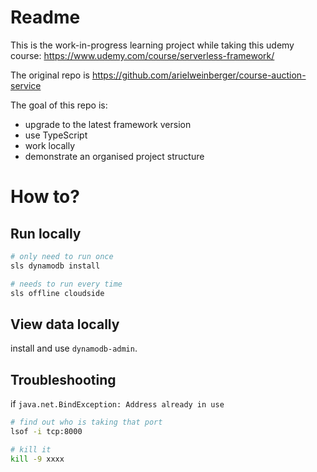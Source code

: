 # Readme

This is the work-in-progress learning project while taking this udemy course: https://www.udemy.com/course/serverless-framework/

The original repo is https://github.com/arielweinberger/course-auction-service

The goal of this repo is:

- upgrade to the latest framework version
- use TypeScript
- work locally
- demonstrate an organised project structure

# How to?

## Run locally

```bash
# only need to run once
sls dynamodb install

# needs to run every time
sls offline cloudside
```

## View data locally

install and use `dynamodb-admin`.

## Troubleshooting

if `java.net.BindException: Address already in use`

```bash
# find out who is taking that port
lsof -i tcp:8000

# kill it
kill -9 xxxx
```
